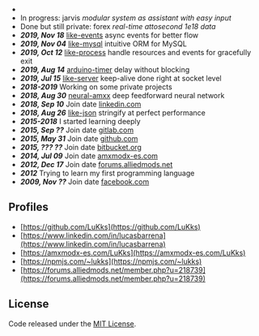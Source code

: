 - 
- In progress: jarvis _modular system as assistant with easy input_
- Done but still private: forex _real-time attosecond 1e18 data_
- _**2019, Nov 18**_ [like-events](https://github.com/LuKks/like-events) async events for better flow
- _**2019, Nov 04**_ [like-mysql](https://github.com/LuKks/like-mysql) intuitive ORM for MySQL
- _**2019, Oct 12**_ [like-process](https://github.com/LuKks/like-process) handle resources and events for gracefully exit
- _**2019, Aug 14**_ [arduino-timer](https://github.com/LuKks/arduino-timer) delay without blocking
- _**2019, Jul 15**_ [like-server](https://github.com/LuKks/like-server) keep-alive done right at socket level
- _**2018-2019**_ Working on some private projects
- _**2018, Aug 30**_ [neural-amxx](https://github.com/LuKks/neural-amxx) deep feedforward neural network
- _**2018, Sep 10**_ Join date [linkedin.com](https://www.linkedin.com)
- _**2018, Aug 26**_ [like-json](https://github.com/LuKks/like-json) stringify at perfect performance
- _**2015-2018**_ I started learning deeply
- _**2015, Sep ??**_ Join date [gitlab.com](https://gitlab.com)
- _**2015, May 31**_ Join date [github.com](https://github.com)
- _**2015, ??? ??**_ Join date [bitbucket.org](https://bitbucket.org)
- _**2014, Jul 09**_ Join date [amxmodx-es.com](https://amxmodx-es.com)
- _**2012, Dec 17**_ Join date [forums.alliedmods.net](https://forums.alliedmods.net)
- _**2012**_ Trying to learn my first programming language
- _**2009, Nov ??**_ Join date [facebook.com](https://www.facebook.com)

## Profiles
- [https://github.com/LuKks](https://github.com/LuKks)
- [https://www.linkedin.com/in/lucasbarrena](https://www.linkedin.com/in/lucasbarrena)
- [https://amxmodx-es.com/LuKks](https://amxmodx-es.com/LuKks)
- [https://npmjs.com/~lukks](https://npmjs.com/~lukks)
- [https://forums.alliedmods.net/member.php?u=218739](https://forums.alliedmods.net/member.php?u=218739)

## License
Code released under the [MIT License](https://github.com/LuKks/page/blob/master/LICENSE).

